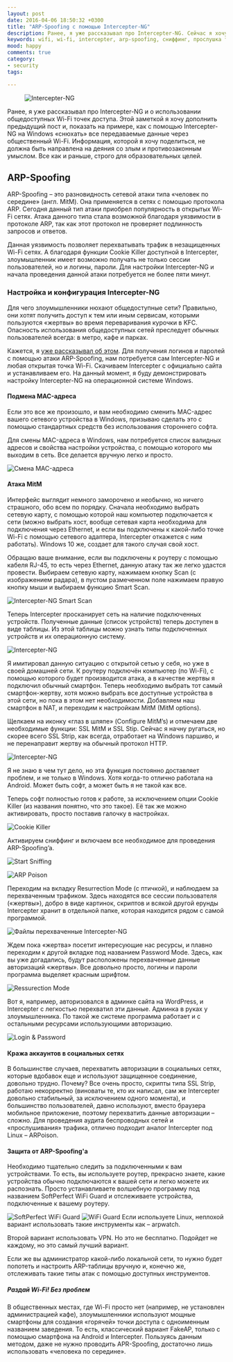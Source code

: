 ```yaml
---
layout: post
date: 2016-04-06 18:50:32 +0300
title: "ARP-Spoofing с помощью Intercepter-NG"
description: Ранее, я уже рассказывал про Intercepter-NG. Сейчас я хочу дополнить предыдущий пост и, показать на примере, как с помощью Intercepter-NG «снюхать» все передаваемые данные через Wi-Fi
keywords: wifi, wi-fi, intercepter, arp-spoofing, сниффинг, прослушка трафика
mood: happy
comments: true
category:
- security
tags:

---
```


<figure>
    <img src="http://dubkov.xyz/assets/img/interceptr-ng.png" alt="Intercepter-NG">
</figure>

Ранее, я уже рассказывал про Intercepter-NG и о использовании общедоступных Wi-Fi точек доступа. Этой заметкой я хочу дополнить предыдущий пост и, показать на примере, как с помощью Intercepter-NG на Windows «снюхать» все передаваемые данные через общественный Wi-Fi. Информация, которой я хочу поделиться, не должна быть направлена на деяния со злым и противозаконным умыслом. Все как и раньше, строго для образовательных целей.

<!--more-->

<h2>ARP-Spoofing</h2>
ARP-Spoofing – это разновидность сетевой атаки типа «человек по середине» (англ. MitM). Она применяется в сетях с помощью протокола ARP. Сегодня данный тип атаки приобрел популярность в открытых Wi-Fi сетях. Атака данного типа стала возможной благодаря уязвимости в протоколе ARP, так как этот протокол не проверяет подлинность запросов и ответов.

Данная уязвимость позволяет перехватывать трафик в незащищенных Wi-Fi сетях. А благодаря функции Cookie Killer доступной в Intercepter, злоумышленник имеет возможно получать не только сессии пользователей, но и логины, пароли. Для настройки Intercepter-NG и начала проведения данной атаки потребуется не более пяти минут.

<h3> Настройка и конфигурация Intercepter-NG</h3>
Для чего злоумышленники нюхают общедоступные сети? Правильно, они хотят получить доступ к тем или иным сервисам, которыми пользуются «жертвы» во время переваривания курочки в KFC. Опасность использования общедоступных сетей преследует обычных пользователей всегда: в метро, кафе и парках.

Кажется, я <a href="http://dubkov.xyz/security/intercepter-ng.html">уже рассказывал об этом</a>. Для получения логинов и паролей с помощью атаки ARP-Spoofing, нам потребуется сам Intercepter-NG и любая открытая точка Wi-Fi. Скачиваем Intercepter с официально сайта и устанавливаем его. На данный момент, я буду демонстрировать настройку Intercepter-NG на операционной системе Windows.

<h4> Подмена MAC-адреса </h4>
Если это все же произошло, и вам необходимо сменить MAC-адрес вашего сетевого устройства в Windows, призываю сделать это с помощью стандартных средств без использования стороннего софта.

Для смены MAC-адреса в Windows, нам потребуется список валидных адресов и свойства настройки устройства, с помощью которого мы выходим в сеть. Все делается вручную легко и просто.  

![Смена MAC-адреса](/assets/img/change-mac.png)

<h4>Атака MitM</h4>
Интерфейс выглядит немного заморочено и необычно, но ничего страшного, обо всем по порядку. Сначала необходимо выбрать сетевую карту, с помощью которой наш компьютер подключается к сети (можно выбрать хост, вообще сетевая карта необходима для подключения через Ethernet, и если вы подключены к какой-либо точке Wi-Fi с помощью сетевого адаптера, Intercepter откажется с ним работать). Windows 10 же, создает для такого случая свой хост.

Обращаю ваше внимание, если вы подключены к роутеру с помощью кабеля RJ-45, то есть через Ethernet, данную атаку так же легко удастся провести. Выбираем сетевую карту, нажимаем кнопку Scan (с изображением радара), в пустом размеченном поле нажимаем правую кнопку мыши и выбираем функцию Smart Scan.

![Intercepter-NG Smart Scan](/assets/img/1-Intercepter-NG.png)

Теперь Intercepter просканирует сеть на наличие подключенных устройств.
Полученные данные (список устройств) теперь доступен в виде таблицы. Из этой таблицы можно узнать типы подключенных устройств и их операционную систему.

![Intercepter-NG](/assets/img/2-Intercepter-NG.png)

Я имитировал данную ситуацию с открытой сетью у себя, но уже в своей домашней сети. К роутеру подключён компьютер (по Wi-Fi), с помощью которого будет производится атака, а в качестве жертвы я подключил обычный смартфон.
Теперь необходимо выбрать тот самый смартфон-жертву, хотя можно выбрать все доступные устройства в этой сети, но пока в этом нет необходимости. Добавляем наш смартфон в NAT, и переходим к настройкам MitM (MitM options).

Щелкаем на иконку «глаз в шляпе» (Configure MitM’s) и отмечаем две необходимые функции: SSL MitM и SSL Stip. Сейчас я начну ругаться, но скорее всего SSL Strip, как всегда, отработает на Windows паршиво, и не перенаправит жертву на обычный протокол HTTP.

![Intercepter-NG](/assets/img/5-intecepter-ng.png)

Я не знаю в чем тут дело, но эта функция постоянно доставляет проблем, и не только в Windows. Хотя когда-то отлично работала на Android. Может быть софт, а может быть я не такой как все.

Теперь софт полностью готов к работе, за исключением опции Cookie Killer (из названия понятно, что это такое). Её так же можно активировать, просто поставив галочку в настройках.

![Cookie Killer](/assets/img/3-Intercepter-NG.png)

Активируем сниффинг и включаем все необходимое для проведения ARP-Spoofing’a.

![Start Sniffing](/assets/img/6-intercepter-ng.png)

![ARP Poison](/assets/img/7-intercepter-ng.png)

Переходим на вкладку Resurrection Mode (с птичкой), и наблюдаем за перехваченным трафиком. Здесь находятся все сессии пользователя («жертвы»), добро в виде картинок, скриптов и всякой другой ерунды Intercepter хранит в отдельной папке, которая находится рядом с самой программой.

![Файлы перехваченные Intercepter-NG](/assets/img/10-intercepter-ng.png)

Ждем пока «жертва» посетит интересующие нас ресурсы, и плавно переходим к другой вкладке под названием Password Mode. Здесь, как вы уже догадались, будут расположены перехваченные данные авторизаций «жертвы». Все довольно просто, логины и пароли программа выделяет красным шрифтом.

![Ressurection Mode](/assets/img/9-intercepter-ng.png)

Вот я, например, авторизовался в админке сайта на WordPress, и Intercepter с легкостью перехватил эти данные. Админка в руках у злоумышленника. По такой же системе программа работает и с остальными ресурсами использующими авторизацию.

![Login & Password](/assets/img/11-intercepter-ng.png)

<h4>Кража аккаунтов в социальных сетях</h4>
В большинстве случаев, перехватить авторизации в социальных сетях, которые вдобавок еще и используют защищенное соединение, довольно трудно. Почему? Все очень просто, скрипты типа SSL Strip, работаю некорректно (виноваты те, кто их написал, сам же Intercepter довольно стабильный, за исключением одного момента), и большинство пользователей, давно используют, вместо браузера мобильное приложение, поэтому перехватить данные авторизации – сложно.
Для проведения аудита беспроводных сетей и «прослушивания» трафика, отлично подходит аналог Intercepter под Linux – ARPoison.

<h4>Защита от ARP-Spoofing'а</h4>
Необходимо тщательно следить за подключенными к вам устройствами. То есть, вы используете роутер, прекрасно знаете, какие устройства обычно подключаются к вашей сети и легко можете их распознать. Просто устанавливаете волшебную программу под названием SoftPerfect WiFi Guard и отслеживаете устройства, подключенные к вашему роутеру.

![SoftPerfect WiFi Guard](/assets/img/softperfect-wifi-guard.png)
![WiFi Guard](/assets/img/wifi-guard.png)
Если используете Linux, неплохой вариант использовать такие инструменты как – arpwatch.

Второй вариант использовать VPN. Но это не бесплатно. Подойдет не каждому, но это самый лучший вариант.

Если же вы администратор какой-либо локальной сети, то нужно будет попотеть и настроить ARP-таблицы вручную и, конечно же, отслеживать такие типы атак с помощью доступных инструментов.

<h5>Раздай Wi-Fi! Без проблем</h5>

В общественных местах, где Wi-Fi просто нет (например, не установлен администрацией кафе), злоумышленники используют мощные смартфоны для создания «горячей» точки доступа с одноименным названием заведения. То есть, классический вариант FakeAP, только с помощью смартфона на Android и Intercepter. Пользуясь данным методом, даже не нужно проводить APR-Spoofing, достаточно лишь использовать «человека по середине».
